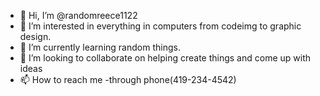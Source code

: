 - 👋 Hi, I’m @randomreece1122
- 👀 I’m interested in everything in computers from codeimg to graphic design.
- 🌱 I’m currently learning random things.
- 💞️ I’m looking to collaborate on helping create things and come up with ideas
- 📫 How to reach me -through phone(419-234-4542)

<!---
randomreece1122/randomreece1122 is a ✨ special ✨ repository because its `README.md` (this file) appears on your GitHub profile.
You can click the Preview link to take a look at your changes.
--->
